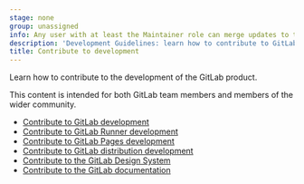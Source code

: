 ```yaml
---
stage: none
group: unassigned
info: Any user with at least the Maintainer role can merge updates to this content. For details, see https://docs.gitlab.com/ee/development/development_processes.html#development-guidelines-review.
description: 'Development Guidelines: learn how to contribute to GitLab.'
title: Contribute to development
---
```


Learn how to contribute to the development of the GitLab product.

This content is intended for both GitLab team members and members of the wider community.

- [Contribute to GitLab development](contributing/_index.md)
- [Contribute to GitLab Runner development](https://docs.gitlab.com/runner/development/)
- [Contribute to GitLab Pages development](pages/_index.md)
- [Contribute to GitLab distribution development](distribution/_index.md)
- [Contribute to the GitLab Design System](https://design.gitlab.com/get-started/contributing/)
- [Contribute to the GitLab documentation](documentation/_index.md)
